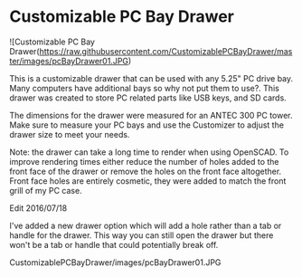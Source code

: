 # Customizable PC Bay Drawer

![Customizable PC Bay Drawer(https://raw.githubusercontent.com/CustomizablePCBayDrawer/master/images/pcBayDrawer01.JPG)

This is a customizable drawer that can be used with any 5.25" PC drive bay. Many computers have additional bays so why not put them to use?. 
This drawer was created to store PC related parts like USB keys, and SD cards.

The dimensions for the drawer were measured for an ANTEC 300 PC tower. 
Make sure to measure your PC bays and use the Customizer to adjust the drawer size to meet your needs.

Note: the drawer can take a long time to render when using OpenSCAD. 
To improve rendering times either reduce the number of holes added to the front face of the drawer or remove the holes on the front face altogether.  
Front face holes are entirely cosmetic, they were added to match the front grill of my PC case.

Edit 2016/07/18

I've added a new drawer option which will add a hole rather than a tab or handle for the drawer. 
This way you can still open the drawer but there won't be a tab or handle that could potentially break off.

 CustomizablePCBayDrawer/images/pcBayDrawer01.JPG 
